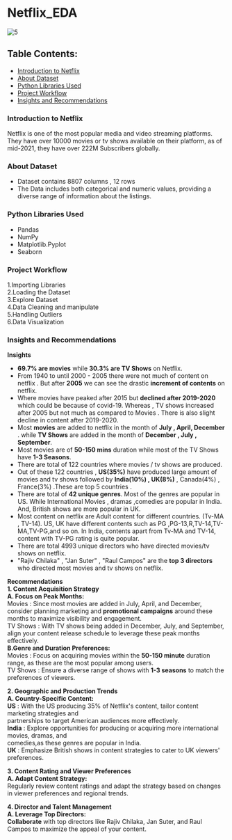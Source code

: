 # Netflix_EDA
![5](https://github.com/user-attachments/assets/37defc6c-eaa0-46e6-a187-908fc74ae5fc)
<br>

## Table Contents:<br>
* [Introduction to Netflix](https://github.com/SoniyaRG/Netflix_EDA/edit/main/README.md#introduction-to-netflix)
* [About Dataset](https://github.com/SoniyaRG/Netflix_EDA/edit/main/README.md#about-dataset)
* [Python Libraries Used](https://github.com/SoniyaRG/Netflix_EDA/edit/main/README.md#python-libraries-used)
* [Project Workflow](https://github.com/SoniyaRG/Netflix_EDA/edit/main/README.md#project-workflow)
* [Insights and Recommendations](https://github.com/SoniyaRG/Netflix_EDA/edit/main/README.md#insights-and-recommendations)

### Introduction to Netflix
Netflix is one of the most popular media and video streaming platforms. They have over 10000 movies or tv shows available on their platform, as of mid-2021, they have over 222M Subscribers globally.

### About Dataset
* Dataset contains 8807 columns , 12 rows <br>
* The Data includes both categorical and numeric values, providing a diverse range of information about the listings.

### Python Libraries Used
* Pandas <br>
* NumPy  <br>
* Matplotlib.Pyplot  <br>
* Seaborn <br>

### Project Workflow
1.Importing Libraries <br>
2.Loading the Dataset <br>
3.Explore Dataset <br>
4.Data Cleaning and manipulate  <br>
5.Handling Outliers  <br>
6.Data Visualization <br>

### Insights and Recommendations
**Insights**
* **69.7% are movies** while **30.3% are TV Shows** on Netflix.
* From 1940 to until 2000 - 2005 there were not much of content on netflix . But after **2005** we can see the drastic **increment of contents** on netflix.
* Where movies have peaked after 2015 but **declined after 2019-2020** which could be because of covid-19. Whereas , TV shows increased after 2005 but not much as compared to Movies . There is also slight decline in content after 2019-2020.
* Most **movies** are added to netflix in the month of **July , April, December** . while **TV Shows** are added in the month of **December , July , September**.
* Most movies are of **50-150 mins** duration while most of the TV Shows have **1-3 Seasons**.
* There are total of 122 countries where movies / tv shows are produced.
* Out of these 122 countries , **US(35%)** have produced large amount of movies and tv shows followed by **India(10%) , UK(8%)** , Canada(4%) , France(3%) .These are top 5 countries .
* There are total of **42 unique genres**. Most of the genres are popular in US. While International Movies , dramas ,comedies are popular in India. And, British shows are more popular in UK.
* Most content on netflix are Adult content for different countries. (Tv-MA , TV-14). US, UK have different contents such as PG ,PG-13,R,TV-14,TV-MA,TV-PG,and so on. In India, contents apart from Tv-MA and TV-14, content with TV-PG rating is quite popular.
* There are total 4993 unique directors who have directed movies/tv shows on netflix.
* "Rajiv Chilaka" , "Jan Suter" , "Raul Campos" are the **top 3 directors** who directed most movies and tv shows on netflix.

**Recommendations** <br>
**1. Content Acquisition Strategy**  <br>
**A. Focus on Peak Months:**  <br>
Movies : Since most movies are added in July, April, and December, consider planning marketing and             **promotional campaigns** around these months to maximize visibility and engagement. <br>
TV Shows : With TV shows being added in December, July, and September, align your content release                 schedule to leverage these peak months effectively. <br>
**B.Genre and Duration Preferences:** <br>
Movies : Focus on acquiring movies within the **50-150 minute** duration range, as these are the most           popular among users. <br>
TV Shows : Ensure a diverse range of shows with **1-3 seasons** to match the preferences of viewers. <br>

**2. Geographic and Production Trends** <br>
**A. Country-Specific Content:** <br>
**US** : With the US producing 35% of Netflix's content, tailor content marketing strategies and       
    partnerships to target American audiences more effectively.<br>
**India** : Explore opportunities for producing or acquiring more international movies, dramas, and   
      comedies,as these genres are popular in India.<br>
**UK** : Emphasize British shows in content strategies to cater to UK viewers' preferences.<br>

**3. Content Rating and Viewer Preferences** <br>
**A. Adapt Content Strategy:** <br>
Regularly review content ratings and adapt the strategy based on changes in viewer preferences and regional trends. <br>

**4. Director and Talent Management** <br>
**A. Leverage Top Directors:** <br>
**Collaborate** with top directors like Rajiv Chilaka, Jan Suter, and Raul Campos to maximize the appeal of your content. <br>
